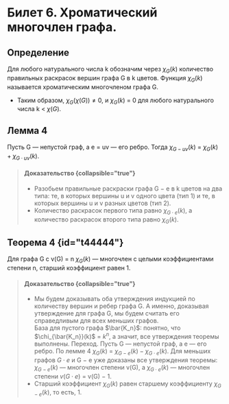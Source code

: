 # Билет 6. Xроматический многочлен графа.

## Определение

Для любого натурального числа k обозначим через
$\chi_G(k)$ количество правильных раскрасок вершин графа G
в k цветов. Функция $\chi_G(k)$ называется хроматическим
многочленом графа G.
- Таким образом, $\chi_G(\chi(G)) \ne 0$, и $\chi_G(k)$ = 0 для любого
натурального числа k < $\chi(G)$.

## Лемма 4

Пусть G — непустой граф, а e = uv — его ребро. Тогда
$χ_{G−uv}(k)$ = $χ_G(k) + χ_{G \cdot uv}(k)$.

>#### Доказательство {collapsible="true"}
> - Разобьем правильные раскраски графа
    G − e в k цветов на два типа: те, в которых вершины u и
    v одного цвета (тип 1) и те, в которых вершины u и v
    разных цветов (тип 2).  
> - Количество раскрасок первого типа равно $χ_{G \cdot e}(k)$, а
    количество раскрасок второго типа равно $χ_{G}(k)$.

## Теорема 4 {id="t44444"}

Для графа G c v(G) = n $χ_{G}(k)$ — многочлен с целыми
коэффициентами степени n, старший коэффициент
равен 1.

>#### Доказательство {collapsible="true"}
> - Мы будем доказывать оба утверждения
    индукцией по количеству вершин и ребер графа G. А
    именно, доказывая утверждение для графа G, мы будем
    считать его справедливым для всех меньших графов.  
> База для пустого графа $\bar{K_n}$: понятно, что $\chi_{\bar{K_n}}(k)$ = 
    $k^n$, а значит, все утверждения теоремы выполнены.
> Переход. Пусть G — непустой граф, а e — его ребро. По
    лемме 4 $χ_G(k)$ = $χ_{G−e}(k) − χ_{G \cdot e}(k)$.
> Для меньших графов $G \cdot e$ и G − e уже доказаны все
    утверждения теоремы: $\chi_{G−e}(k)$ — многочлен степени
    v(G), а $\chi_{G \cdot e}(k)$ — многочлен степени $v(G \cdot e)$ = v(G) − 1.
> - Старший коэффициент $\chi_G(k)$ равен старшему
    коэффициенту $\chi_{G−e}(k)$, то есть, 1. 

